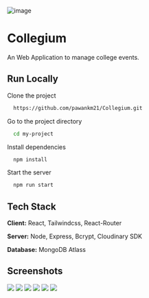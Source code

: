 
![image](https://user-images.githubusercontent.com/63885768/153009034-1b2b16ad-ba35-4248-b42c-adf911cfed49.png)

# Collegium

An Web Application to manage college events.

  
## Run Locally

Clone the project

```bash
  https://github.com/pawankm21/Collegium.git
```

Go to the project directory

```bash
  cd my-project
```

Install dependencies

```bash
  npm install
```

Start the server

```bash
  npm run start
```

  
## Tech Stack

**Client:** React, Tailwindcss, React-Router

**Server:** Node, Express, Bcrypt, Cloudinary SDK

**Database:** MongoDB Atlass

    
## Screenshots


<img src="https://user-images.githubusercontent.com/63885768/153008877-562d48c9-1855-4ce6-86ad-f4126f47f25b.png" class="image"/>
<img src="https://user-images.githubusercontent.com/63885768/153009140-b85492f6-10dd-4d18-b666-42c00aac4b42.png" class="image" />
<img src="https://user-images.githubusercontent.com/63885768/153011624-28b6cb31-6edc-4cb7-9138-1e1537d7dfab.png" class="image" />
<img src="https://user-images.githubusercontent.com/63885768/153011773-934525bc-c7bf-47a6-aea2-0f3338e50ad9.png" class="image" />
<img src="https://user-images.githubusercontent.com/63885768/168596047-41b132f0-b450-4590-a271-721b762f7bfb.png" class="image" />
<img src="https://user-images.githubusercontent.com/63885768/168596657-f9a42c0d-9d3d-44d1-913c-a43fc226a51c.png" class="image" />



  
